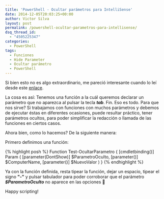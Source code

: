 ```yaml
---
title: 'PowerShell - Ocultar parámetros para IntelliSense'
date: 2014-12-05T20:03:25+00:00
author: Victor Silva
layout: post
permalink: /powershell-ocultar-parametros-para-intellisense/
dsq_thread_id:
  - "4505225347"
categories:
  - PowerShell
tags:
  - Funciones
  - Hide Parameter
  - Ocultar parámetro
  - PowerShell
---
```

Si bien esto no es algo extraordinario, me pareció interesante cuando lo leí desde este [enlace](http://blogs.technet.com/b/heyscriptingguy/archive/2014/12/03/powertip-use-powershell-to-hide-parameter-from-intellisense.aspx "PowerTip: Use PowerShell to Hide Parameter From IntelliSense").

La cosa es así: Tenemos una función a la cuál queremos declarar un parámetro que no aparezca al pulsar la tecla **_tab_**. Fin. Eso es todo. Para que nos sirve? Si trabajamos con funciones con muchos parámetros y debemos de ejecutar éstas en diferentes ocasiones, puede resultar práctico, tener parámetros ocultos, para poder simplificar la redacción o llamada de las funciones en ciertos casos.

Ahora bien, como lo hacemos? De la siguiente manera:

Primero definimos una función:

{% highlight posh %}
Function Test-OcultarParametro {
  [cmdletbinding()]
  Param (
    [parameter(DontShow)]
    $ParametroOculto,
    [parameter()]
    $ComputerName,
    [parameter()]
    $NuevoValor
  )
}
{% endhighlight %}

Ya con la función definida, resta tipear la función, dejar un espacio, tipear el signo **"-"** y pulsar tabulador para poder corroborar que el parámetro **_$ParametroOculto_** no aparece en las opciones 🙂

Happy scripting!